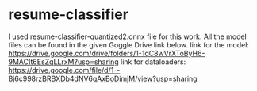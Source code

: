 # resume-classifier
I used resume-classifier-quantized2.onnx file for this work. All the model files can be found in the given Goggle Drive link below.
link for the model: https://drive.google.com/drive/folders/1-1dC8wVrXToByH6-9MACIt6EsZqLLrxM?usp=sharing
link for dataloaders: https://drive.google.com/file/d/1--Bj6c998rzBRBXDb4dNV6qAxBoDimjM/view?usp=sharing
 